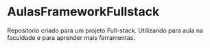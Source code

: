 # AulasFrameworkFullstack


Repositorio criado para um projeto Full-stack.
Utilizando para aula na faculdade e para aprender mais ferramentas.
